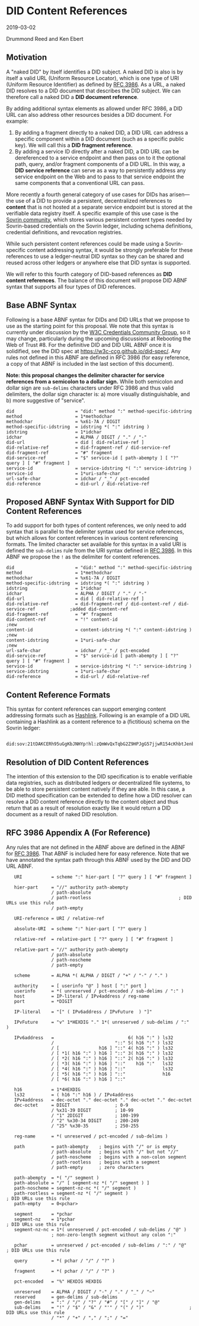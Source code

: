 # DID Content References
2019-03-02

Drummond Reed and Ken Ebert

## Motivation

A "naked DID" by itself identifies a DID subject. A naked DID is also is by itself a valid URL (Uniform Resource Locator), which is one type of URI (Uniform Resource Identifier) as defined by [RFC 3986](https://www.ietf.org/rfc/rfc3986.txt). As a URL, a naked DID resolves to a DID document that describes the DID subject. We can therefore call a naked DID a **DID document reference**.

By adding additional syntax elements as allowed under RFC 3986, a DID URL can also address other resources besides a DID document. For example:

1. By adding a fragment directly to a naked DID, a DID URL can address a specific component within a DID document (such as a specific public key). We will call this a **DID fragment reference**.
1. By adding a service ID directly after a naked DID, a DID URL can be dereferenced to a service endpoint and then pass on to it the optional path, query, and/or fragment components of a DID URL. In this way, a **DID service reference** can serve as a way to persistently address any service endpoint on the Web and to pass to that service endpoint the same components that a conventional URL can pass.

More recently a fourth general category of use cases for DIDs has arisen—the use of a DID to provide a persistent, decentralized references to **content** that is not hosted at a separate service endpoint but is stored at the verifiable data registry itself. A specific example of this use case is the [Sovrin community](https://sovrin.org/), which stores various persistent content types needed by Sovrin-based credentials on the Sovrin ledger, including schema definitions, credential definitions, and revocation registries.

While such persistent content references could be made using a Sovrin-specific content addressing syntax, it would be strongly preferable for these references to use a ledger-neutral DID syntax so they can be shared and reused across other ledgers or anywhere else that DID syntax is supported.

We will refer to this fourth category of DID-based references as **DID content references**. The balance of this document will propose DID ABNF syntax that supports all four types of DID references.

## Base ABNF Syntax

Following is a base ABNF syntax for DIDs and DID URLs that we propose to use as the starting point for this proposal. We note that this syntax is currently under discussion by the [W3C Credentials Community Group](https://www.w3.org/community/credentials/), so it may change, particularly during the upcoming discussions at Rebooting the Web of Trust #8. For the definitive DID and DID URL ABNF once it is solidified, see the DID spec at https://w3c-ccg.github.io/did-spec/. Any rules not defined in this ABNF are defined in RFC 3986 (for easy reference, a copy of that ABNF is included in the last section of this document).

**Note: this proposal changes the delimiter character for service references from a semicolon to a dollar sign.** While both semicolon and dollar sign are `sub-delims` characters under RFC 3986 and thus valid delimiters, the dollar sign character is: a) more visually distinguishable, and b) more suggestive of "service".

```
did                       = "did:" method ":" method-specific-idstring
method                    = 1*methodchar
methodchar                = %x61-7A / DIGIT
method-specific-idstring  = idstring *( ":" idstring )
idstring                  = 1*idchar
idchar                    = ALPHA / DIGIT / "." / "-"
did-url                   = did [ did-relative-ref ]
did-relative-ref          = did-fragment-ref / did-service-ref
did-fragment-ref          = "#" fragment
did-service-ref           = "$" service-id [ path-abempty ] [ "?" query ] [ "#" fragment ]
service-id                = service-idstring *( ":" service-idstring )
service-id                = 1*uri-safe-char
url-safe-char             = idchar / "_" / pct-encoded
did-reference             = did-url / did-relative-ref
```
## Proposed ABNF Syntax With Support for DID Content References

To add support for both types of content references, we only need to add syntax that is parallel to the delimiter syntax used for service references, but which allows for content references in various content referencing formats. The limited character set available for this syntax in a valid URI is defined the `sub-delims` rule from the URI syntax defined in [RFC 3986](https://www.ietf.org/rfc/rfc3986.txt). In this ABNF we propose the `!` as the delimiter for content references.

```
did                       = "did:" method ":" method-specific-idstring
method                    = 1*methodchar
methodchar                = %x61-7A / DIGIT
method-specific-idstring  = idstring *( ":" idstring )
idstring                  = 1*idchar
idchar                    = ALPHA / DIGIT / "." / "-"
did-url                   = did [ did-relative-ref ]
did-relative-ref          = did-fragment-ref / did-content-ref / did-service-ref             ;added did-content-ref
did-fragment-ref          = "#" fragment
did-content-ref           = "!" content-id                                                   ;new
content-id                = content-idstring *( ":" content-idstring )                       ;new
content-idstring          = 1*uri-safe-char                                                  ;new
url-safe-char             = idchar / "_" / pct-encoded
did-service-ref           = "$" service-id [ path-abempty ] [ "?" query ] [ "#" fragment ]
service-id                = service-idstring *( ":" service-idstring )
service-idstring          = 1*uri-safe-char
did-reference             = did-url / did-relative-ref
```

## Content Reference Formats

This syntax for content references can support emerging content addressing formats such as [Hashlink](https://tools.ietf.org/html/draft-sporny-hashlink-00). Following is an example of a DID URL containing a Hashlink as a content reference to a (fictitious) schema on the Sovrin ledger:
```
     did:sov:21tDAKCERh95uGgKbJNHYp!hl:zQmWvQxTqbG2Z9HPJgG57jjwR154cKhbtJenbyYTWkjgF3e
```

## Resolution of DID Content References

The intention of this extension to the DID specification is to enable verifiable data registries, such as distributed ledgers or decentralized file systems, to be able to store persistent content natively if they are able. In this case, a DID method specification can be extended to define how a DID resolver can resolve a DID content reference directly to the content object and thus return that as a result of resolution exactly like it would return a DID document as a result of naked DID resolution.

## RFC 3986 Appendix A (For Reference)

Any rules that are not defined in the ABNF above are defined in the ABNF for [RFC 3986](https://www.ietf.org/rfc/rfc3986.txt). That ABNF is included here for easy reference. Note that we have annotated the syntax path through this ABNF used by the DID and DID URL ABNF.

```
   URI           = scheme ":" hier-part [ "?" query ] [ "#" fragment ]

   hier-part     = "//" authority path-abempty
                 / path-absolute
                 / path-rootless                                 ; DID URLs use this rule
                 / path-empty

   URI-reference = URI / relative-ref

   absolute-URI  = scheme ":" hier-part [ "?" query ]

   relative-ref  = relative-part [ "?" query ] [ "#" fragment ]

   relative-part = "//" authority path-abempty
                 / path-absolute
                 / path-noscheme
                 / path-empty

   scheme        = ALPHA *( ALPHA / DIGIT / "+" / "-" / "." )

   authority     = [ userinfo "@" ] host [ ":" port ]
   userinfo      = *( unreserved / pct-encoded / sub-delims / ":" )
   host          = IP-literal / IPv4address / reg-name
   port          = *DIGIT

   IP-literal    = "[" ( IPv6address / IPvFuture  ) "]"

   IPvFuture     = "v" 1*HEXDIG "." 1*( unreserved / sub-delims / ":" )

   IPv6address   =                            6( h16 ":" ) ls32
                 /                       "::" 5( h16 ":" ) ls32
                 / [               h16 ] "::" 4( h16 ":" ) ls32
                 / [ *1( h16 ":" ) h16 ] "::" 3( h16 ":" ) ls32
                 / [ *2( h16 ":" ) h16 ] "::" 2( h16 ":" ) ls32
                 / [ *3( h16 ":" ) h16 ] "::"    h16 ":"   ls32
                 / [ *4( h16 ":" ) h16 ] "::"              ls32
                 / [ *5( h16 ":" ) h16 ] "::"              h16
                 / [ *6( h16 ":" ) h16 ] "::"

   h16           = 1*4HEXDIG
   ls32          = ( h16 ":" h16 ) / IPv4address
   IPv4address   = dec-octet "." dec-octet "." dec-octet "." dec-octet
   dec-octet     = DIGIT                 ; 0-9
                 / %x31-39 DIGIT         ; 10-99
                 / "1" 2DIGIT            ; 100-199
                 / "2" %x30-34 DIGIT     ; 200-249
                 / "25" %x30-35          ; 250-255

   reg-name      = *( unreserved / pct-encoded / sub-delims )

   path          = path-abempty    ; begins with "/" or is empty
                 / path-absolute   ; begins with "/" but not "//"
                 / path-noscheme   ; begins with a non-colon segment
                 / path-rootless   ; begins with a segment
                 / path-empty      ; zero characters

   path-abempty  = *( "/" segment )
   path-absolute = "/" [ segment-nz *( "/" segment ) ]
   path-noscheme = segment-nz-nc *( "/" segment )
   path-rootless = segment-nz *( "/" segment )                        ; DID URLs use this rule
   path-empty    = 0<pchar>

   segment       = *pchar
   segment-nz    = 1*pchar                                            ; DID URLs use this rule
   segment-nz-nc = 1*( unreserved / pct-encoded / sub-delims / "@" )
                 ; non-zero-length segment without any colon ":"

   pchar         = unreserved / pct-encoded / sub-delims / ":" / "@"  ; DID URLs use this rule

   query         = *( pchar / "/" / "?" )

   fragment      = *( pchar / "/" / "?" )

   pct-encoded   = "%" HEXDIG HEXDIG

   unreserved    = ALPHA / DIGIT / "-" / "." / "_" / "~"
   reserved      = gen-delims / sub-delims
   gen-delims    = ":" / "/" / "?" / "#" / "[" / "]" / "@"
   sub-delims    = "!" / "$" / "&" / "'" / "(" / ")"                 ; DID URLs use this rule
                 / "*" / "+" / "," / ";" / "="
```
